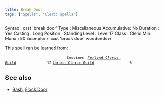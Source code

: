 ```yaml
---
title: Break Door
tags: ["Spells", "Cleric spells"]
---
```

Syntax : cast 'break door' Type : Miscellaneous Accumulative: No
Duration : Yes Casting : Long Position : Standing Level : Level 17 Class
: Cleric Min. Mana : 50 Example: \> cast 'break door' woodendoor

This spell can be learned from:

`                            Sessions `
[`Forlond Cleric Guild`](Forlond_Cleric_Guild "wikilink")`              12`
[`Lórien Cleric Guild`](Lórien_Cleric_Guild "wikilink")`                6`

## See also

- [Bash](Bash "wikilink"), [Block Door](Block_Door "wikilink")
 